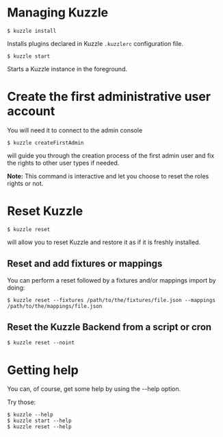# Managing Kuzzle

```
$ kuzzle install
```

Installs plugins declared in Kuzzle `.kuzzlerc` configuration file.  

```
$ kuzzle start
```

Starts a Kuzzle instance in the foreground.

# Create the first administrative user account

You will need it to connect to the admin console

```
$ kuzzle createFirstAdmin
```

will guide you through the creation process of the first admin user and fix the rights to other user types if needed.

**Note:** This command is interactive and let you choose to reset the roles rights or not.

# Reset Kuzzle

```
$ kuzzle reset
```

will allow you to reset Kuzzle and restore it as if it is freshly installed.


## Reset and add fixtures or mappings

You can perform a reset followed by a fixtures and/or mappings import by doing:

```
$ kuzzle reset --fixtures /path/to/the/fixtures/file.json --mappings /path/to/the/mappings/file.json
```

## Reset the Kuzzle Backend from a script or cron

```
$ kuzzle reset --noint
```

# Getting help

You can, of course, get some help by using the --help option.

Try those:

```
$ kuzzle --help
$ kuzzle start --help
$ kuzzle reset --help
```
